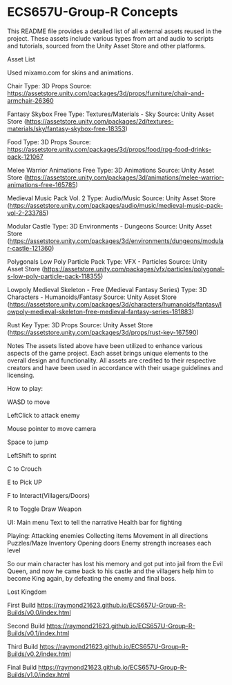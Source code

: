 # ECS657U-Group-R Concepts



This README file provides a detailed list of all external assets reused in the project. These assets include various types from art and audio to scripts and tutorials, sourced from the Unity Asset Store and other platforms.

Asset List

Used mixamo.com for skins and animations.

Chair
Type: 3D Props
Source: https://assetstore.unity.com/packages/3d/props/furniture/chair-and-armchair-26360

Fantasy Skybox Free
Type: Textures/Materials - Sky
Source: Unity Asset Store (https://assetstore.unity.com/packages/2d/textures-materials/sky/fantasy-skybox-free-18353)

Food
Type: 3D Props
Source: https://assetstore.unity.com/packages/3d/props/food/rpg-food-drinks-pack-121067

Melee Warrior Animations Free
Type: 3D Animations
Source: Unity Asset Store (https://assetstore.unity.com/packages/3d/animations/melee-warrior-animations-free-165785)

Medieval Music Pack Vol. 2
Type: Audio/Music
Source: Unity Asset Store (https://assetstore.unity.com/packages/audio/music/medieval-music-pack-vol-2-233785)

Modular Castle
Type: 3D Environments - Dungeons
Source: Unity Asset Store (https://assetstore.unity.com/packages/3d/environments/dungeons/modular-castle-121360)

Polygonals Low Poly Particle Pack
Type: VFX - Particles
Source: Unity Asset Store (https://assetstore.unity.com/packages/vfx/particles/polygonal-s-low-poly-particle-pack-118355)

Lowpoly Medieval Skeleton - Free (Medieval Fantasy Series)
Type: 3D Characters - Humanoids/Fantasy
Source: Unity Asset Store (https://assetstore.unity.com/packages/3d/characters/humanoids/fantasy/lowpoly-medieval-skeleton-free-medieval-fantasy-series-181883)

Rust Key
Type: 3D Props
Source: Unity Asset Store (https://assetstore.unity.com/packages/3d/props/rust-key-167590)

Notes
The assets listed above have been utilized to enhance various aspects of the game project. Each asset brings unique elements to the overall design and functionality.
All assets are credited to their respective creators and have been used in accordance with their usage guidelines and licensing.


How to play: 

WASD to move

LeftClick to attack enemy

Mouse pointer to move camera

Space to jump

LeftShift to sprint

C to Crouch

E to Pick UP

F to Interact(Villagers/Doors)

R to Toggle Draw Weapon

UI:
Main menu
Text to tell the narrative 
Health bar for fighting 


Playing:
Attacking enemies
Collecting items
Movement in all directions
Puzzles/Maze 
Inventory
Opening doors
Enemy strength increases each level

So our main character has lost his memory and got put into jail from the Evil Queen, and now he came back to his castle and the villagers help him to become King again, by defeating the enemy and final boss.

Lost Kingdom

First Build
https://raymond21623.github.io/ECS657U-Group-R-Builds/v0.0/index.html

Second Build
https://raymond21623.github.io/ECS657U-Group-R-Builds/v0.1/index.html

Third Build
https://raymond21623.github.io/ECS657U-Group-R-Builds/v0.2/index.html

Final Build
https://raymond21623.github.io/ECS657U-Group-R-Builds/v1.0/index.html

